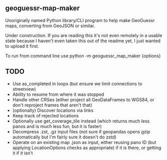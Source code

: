 ## geoguessr-map-maker
Unoriginally named Python library/CLI program to help make GeoGuessr maps, converting from GeoJSON or similar.

Under construction. If you are reading this it's not even remotely in a usable state because I haven't even taken this out of the readme yet, I just wanted to upload it first.

To run from command line use python -m geoguessr_map_maker {options}

## TODO
- Use as_completed in loops (but ensure we limit connections to streetview)
- Ability to resume from where it was stopped
- Handle other CRSes (either project all GeoDataFrames to WGS84, or don't reproject frames that aren't that)
- (optionally) Discover locations via links
- Keep track of rejected locations
- Optionally use get_coverage_tile instead (which returns much less panos and is much less fun, but it is faster)
- Decompress .zst, .gz input files (not sure if geopandas opens gzip automatically but I'm fairly sure it doesn't do zstd)
- Operate on an existing map .json as input, either reusing pano ID (but applying LocationOptions checks as appropriate) if it is there, or getting it if it isn't